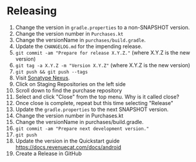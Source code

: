 Releasing
=========
 1. Change the version in `gradle.properties` to a non-SNAPSHOT version.
 1. Change the version number in `Purchases.kt`
 1. Change the versionName in `purchases/build.gradle`.
 1. Update the `CHANGELOG.md` for the impending release.
 1. `git commit -am "Prepare for release X.Y.Z."` (where X.Y.Z is the new version)
 1. `git tag -a X.Y.Z -m "Version X.Y.Z"` (where X.Y.Z is the new version)
 1. `git push && git push --tags`
 1. Visit [Sonatype Nexus](https://oss.sonatype.org/).
 1. Click on Staging Repositories on the left side
 1. Scroll down to find the purchase repository
 1. Select and click "Close" from the top menu. Why is it called close?
 1. Once close is complete, repeat but this time selecting "Release"
 1. Update the `gradle.properties` to the next SNAPSHOT version.
 1. Change the version number in Purchases.kt
 1. Change the versionName in purchases/build.gradle.
 1. `git commit -am "Prepare next development version."`
 1. `git push`
 1. Update the version in the Quickstart guide https://docs.revenuecat.com/docs/android
 1. Create a Release in GitHub
